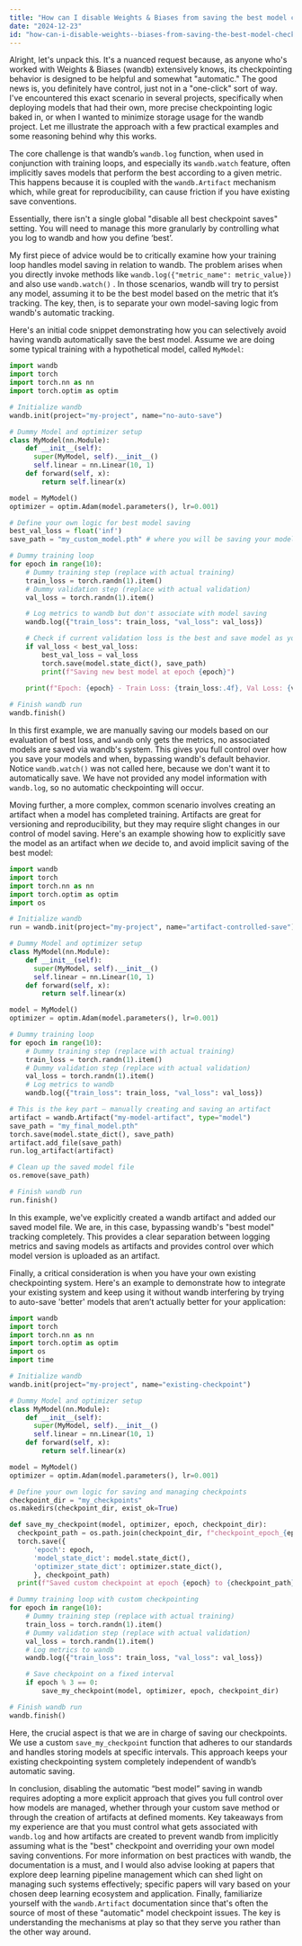 ```yaml
---
title: "How can I disable Weights & Biases from saving the best model checkpoint?"
date: "2024-12-23"
id: "how-can-i-disable-weights--biases-from-saving-the-best-model-checkpoint"
---
```


Alright, let's unpack this. It's a nuanced request because, as anyone who's worked with Weights & Biases (wandb) extensively knows, its checkpointing behavior is designed to be helpful and somewhat "automatic." The good news is, you definitely have control, just not in a "one-click" sort of way. I've encountered this exact scenario in several projects, specifically when deploying models that had their own, more precise checkpointing logic baked in, or when I wanted to minimize storage usage for the wandb project. Let me illustrate the approach with a few practical examples and some reasoning behind why this works.

The core challenge is that wandb’s `wandb.log` function, when used in conjunction with training loops, and especially its `wandb.watch` feature, often implicitly saves models that perform the best according to a given metric. This happens because it is coupled with the `wandb.Artifact` mechanism which, while great for reproducibility, can cause friction if you have existing save conventions.

Essentially, there isn't a single global "disable all best checkpoint saves" setting. You will need to manage this more granularly by controlling what you log to wandb and how you define ‘best’.

My first piece of advice would be to critically examine how your training loop handles model saving in relation to wandb. The problem arises when you directly invoke methods like `wandb.log({"metric_name": metric_value})` and also use `wandb.watch()` . In those scenarios, wandb will try to persist any model, assuming it to be the best model based on the metric that it’s tracking. The key, then, is to separate your own model-saving logic from wandb's automatic tracking.

Here's an initial code snippet demonstrating how you can selectively avoid having wandb automatically save the best model. Assume we are doing some typical training with a hypothetical model, called `MyModel`:

```python
import wandb
import torch
import torch.nn as nn
import torch.optim as optim

# Initialize wandb
wandb.init(project="my-project", name="no-auto-save")

# Dummy Model and optimizer setup
class MyModel(nn.Module):
    def __init__(self):
      super(MyModel, self).__init__()
      self.linear = nn.Linear(10, 1)
    def forward(self, x):
        return self.linear(x)

model = MyModel()
optimizer = optim.Adam(model.parameters(), lr=0.001)

# Define your own logic for best model saving
best_val_loss = float('inf')
save_path = "my_custom_model.pth" # where you will be saving your models

# Dummy training loop
for epoch in range(10):
    # Dummy training step (replace with actual training)
    train_loss = torch.randn(1).item()
    # Dummy validation step (replace with actual validation)
    val_loss = torch.randn(1).item()

    # Log metrics to wandb but don't associate with model saving
    wandb.log({"train_loss": train_loss, "val_loss": val_loss})

    # Check if current validation loss is the best and save model as you see fit.
    if val_loss < best_val_loss:
        best_val_loss = val_loss
        torch.save(model.state_dict(), save_path)
        print(f"Saving new best model at epoch {epoch}")
    
    print(f"Epoch: {epoch} - Train Loss: {train_loss:.4f}, Val Loss: {val_loss:.4f}")

# Finish wandb run
wandb.finish()

```
In this first example, we are manually saving our models based on our evaluation of best loss, and `wandb` only gets the metrics, no associated models are saved via wandb's system. This gives you full control over how you save your models and when, bypassing wandb's default behavior. Notice `wandb.watch()` was not called here, because we don't want it to automatically save. We have not provided any model information with `wandb.log`, so no automatic checkpointing will occur.

Moving further, a more complex, common scenario involves creating an artifact when a model has completed training. Artifacts are great for versioning and reproducibility, but they may require slight changes in our control of model saving. Here's an example showing how to explicitly save the model as an artifact when *we* decide to, and avoid implicit saving of the best model:

```python
import wandb
import torch
import torch.nn as nn
import torch.optim as optim
import os

# Initialize wandb
run = wandb.init(project="my-project", name="artifact-controlled-save")

# Dummy Model and optimizer setup
class MyModel(nn.Module):
    def __init__(self):
      super(MyModel, self).__init__()
      self.linear = nn.Linear(10, 1)
    def forward(self, x):
        return self.linear(x)

model = MyModel()
optimizer = optim.Adam(model.parameters(), lr=0.001)

# Dummy training loop
for epoch in range(10):
    # Dummy training step (replace with actual training)
    train_loss = torch.randn(1).item()
    # Dummy validation step (replace with actual validation)
    val_loss = torch.randn(1).item()
    # Log metrics to wandb
    wandb.log({"train_loss": train_loss, "val_loss": val_loss})

# This is the key part – manually creating and saving an artifact
artifact = wandb.Artifact("my-model-artifact", type="model")
save_path = "my_final_model.pth"
torch.save(model.state_dict(), save_path)
artifact.add_file(save_path)
run.log_artifact(artifact)

# Clean up the saved model file
os.remove(save_path)

# Finish wandb run
run.finish()
```

In this example, we've explicitly created a wandb artifact and added our saved model file. We are, in this case, bypassing wandb's "best model" tracking completely. This provides a clear separation between logging metrics and saving models as artifacts and provides control over which model version is uploaded as an artifact.

Finally, a critical consideration is when you have your own existing checkpointing system. Here's an example to demonstrate how to integrate your existing system and keep using it without wandb interfering by trying to auto-save 'better' models that aren’t actually better for your application:

```python
import wandb
import torch
import torch.nn as nn
import torch.optim as optim
import os
import time

# Initialize wandb
wandb.init(project="my-project", name="existing-checkpoint")

# Dummy Model and optimizer setup
class MyModel(nn.Module):
    def __init__(self):
      super(MyModel, self).__init__()
      self.linear = nn.Linear(10, 1)
    def forward(self, x):
        return self.linear(x)

model = MyModel()
optimizer = optim.Adam(model.parameters(), lr=0.001)

# Define your own logic for saving and managing checkpoints
checkpoint_dir = "my_checkpoints"
os.makedirs(checkpoint_dir, exist_ok=True)

def save_my_checkpoint(model, optimizer, epoch, checkpoint_dir):
  checkpoint_path = os.path.join(checkpoint_dir, f"checkpoint_epoch_{epoch}.pth")
  torch.save({
      'epoch': epoch,
      'model_state_dict': model.state_dict(),
      'optimizer_state_dict': optimizer.state_dict(),
      }, checkpoint_path)
  print(f"Saved custom checkpoint at epoch {epoch} to {checkpoint_path}")

# Dummy training loop with custom checkpointing
for epoch in range(10):
    # Dummy training step (replace with actual training)
    train_loss = torch.randn(1).item()
    # Dummy validation step (replace with actual validation)
    val_loss = torch.randn(1).item()
    # Log metrics to wandb
    wandb.log({"train_loss": train_loss, "val_loss": val_loss})

    # Save checkpoint on a fixed interval
    if epoch % 3 == 0:
        save_my_checkpoint(model, optimizer, epoch, checkpoint_dir)

# Finish wandb run
wandb.finish()
```

Here, the crucial aspect is that we are in charge of saving our checkpoints. We use a custom `save_my_checkpoint` function that adheres to our standards and handles storing models at specific intervals. This approach keeps your existing checkpointing system completely independent of wandb’s automatic saving.

In conclusion, disabling the automatic “best model” saving in wandb requires adopting a more explicit approach that gives you full control over how models are managed, whether through your custom save method or through the creation of artifacts at defined moments. Key takeaways from my experience are that you must control what gets associated with `wandb.log` and how artifacts are created to prevent wandb from implicitly assuming what is the "best" checkpoint and overriding your own model saving conventions. For more information on best practices with wandb, the documentation is a must, and I would also advise looking at papers that explore deep learning pipeline management which can shed light on managing such systems effectively; specific papers will vary based on your chosen deep learning ecosystem and application. Finally, familiarize yourself with the `wandb.Artifact` documentation since that's often the source of most of these "automatic" model checkpoint issues. The key is understanding the mechanisms at play so that they serve you rather than the other way around.
